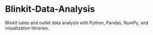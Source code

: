# Blinkit-Data-Analysis
Blinkit sales and outlet data analysis with Python, Pandas, NumPy, and visualization libraries.

